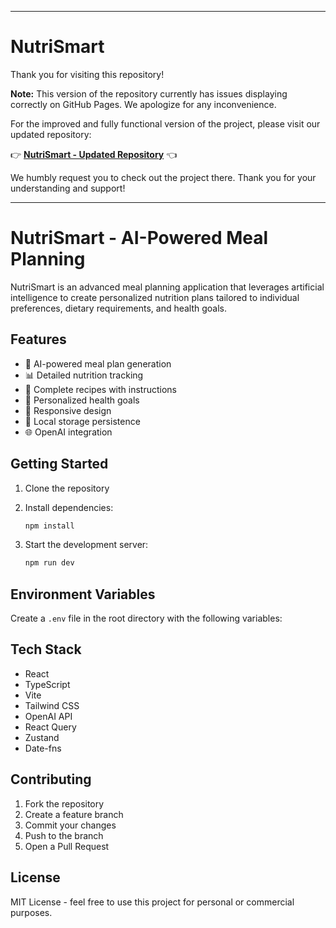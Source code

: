 
---

# NutriSmart

Thank you for visiting this repository!

**Note:** This version of the repository currently has issues displaying correctly on GitHub Pages. We apologize for any inconvenience.

For the improved and fully functional version of the project, please visit our updated repository:

👉 **[NutriSmart - Updated Repository](https://github.com/Hrishikeshmind/Nutrismart-4.git)** 👈

We humbly request you to check out the project there. Thank you for your understanding and support!

---

# NutriSmart - AI-Powered Meal Planning

NutriSmart is an advanced meal planning application that leverages artificial intelligence to create personalized nutrition plans tailored to individual preferences, dietary requirements, and health goals.

## Features

- 🤖 AI-powered meal plan generation
- 📊 Detailed nutrition tracking
- 🍳 Complete recipes with instructions
- 🎯 Personalized health goals
- 📱 Responsive design
- 💾 Local storage persistence
- 🌐 OpenAI integration

## Getting Started

1. Clone the repository

2. Install dependencies:
   ```bash
   npm install
   ```
3. Start the development server:
   ```bash
   npm run dev
   ```

## Environment Variables

Create a `.env` file in the root directory with the following variables:



## Tech Stack

- React
- TypeScript
- Vite
- Tailwind CSS
- OpenAI API
- React Query
- Zustand
- Date-fns

## Contributing

1. Fork the repository
2. Create a feature branch
3. Commit your changes
4. Push to the branch
5. Open a Pull Request

## License

MIT License - feel free to use this project for personal or commercial purposes.
